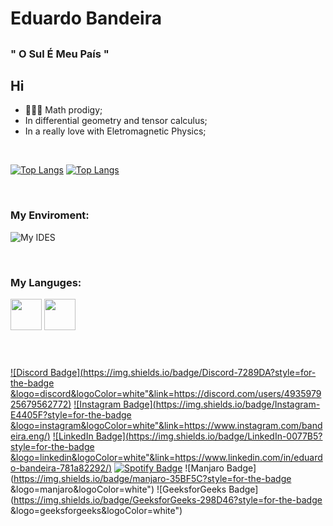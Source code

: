 # Eduardo Bandeira


##

### " O Sul É Meu País " 

## Hi
- 👨🏻‍🎤 Math prodigy;
- In differential geometry and tensor calculus;
- In a really love with Eletromagnetic Physics;

<br>

[![Top Langs](https://github-readme-stats.vercel.app/api?username=EngBandeira&show_icons=true&theme=transparent&border_color=00000000&icon_color=6F34ad&text_color=cccccc)](https://github.com/anuraghazra/github-readme-stats)
[![Top Langs](https://github-readme-stats.vercel.app/api/top-langs/?username=EngBandeira&layout=compact&theme=transparent&border_color=00000000&text_color=ffffff)](https://github.com/anuraghazra/github-readme-stats)
<!--[![Harlok's wakatime stats](https://github-readme-stats.vercel.app/api/wakatime?username=EngBandeira&layout=compact&theme=transparent&border_color=00000000&text_color=ffffff)](https://github.com/anuraghazra/github-readme-stats)-->


<br>

### My Enviroment:

![My IDES](https://skillicons.dev/icons?i=neovim,octave,vim,vscode,linux)

<br>

### My Languges:

<div>
<img src="https://imgur.com/CZ3pw4E.png" width="50" height="50" >
<img src="https://skillicons.dev/icons?i=c,cpp,latex" height="50" >
  </div>
  
<br>

#

<div>
  
[![Discord Badge](https://img.shields.io/badge/Discord-7289DA?style=for-the-badge &logo=discord&logoColor=white"&link=https://discord.com/users/493597925679562772)](https://discord.com/users/493597925679562772)
[![Instagram Badge](https://img.shields.io/badge/Instagram-E4405F?style=for-the-badge &logo=instagram&logoColor=white"&link=https://www.instagram.com/bandeira.eng/)](https://www.instagram.com/bandeira.eng/)
[![LinkedIn Badge](https://img.shields.io/badge/LinkedIn-0077B5?style=for-the-badge &logo=linkedin&logoColor=white"&link=https://www.linkedin.com/in/eduardo-bandeira-781a82292/)](https://www.linkedin.com/in/eduardo-bandeira-781a82292/)
[![Spotify Badge](https://img.shields.io/badge/Spotify-1ED760?&style=for-the-badge&logo=spotify&logoColor=white"&link=https://open.spotify.com/user/4mnswri4kjhzyextgle6j2d4h)](https://open.spotify.com/user/4mnswri4kjhzyextgle6j2d4h)
![Manjaro Badge](https://img.shields.io/badge/manjaro-35BF5C?style=for-the-badge &logo=manjaro&logoColor=white")
![GeeksforGeeks Badge](https://img.shields.io/badge/GeeksforGeeks-298D46?style=for-the-badge &logo=geeksforgeeks&logoColor=white")

</div>

